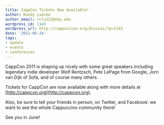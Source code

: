 ```yaml
---
title: CappCon Tickets Now Available!
author: Randy Luecke
author_email: rclu222@uky.edu
wordpress_id: 1143
wordpress_url: http://cappuccino.org/discuss/?p=1143
date: '2011-05-24'
tags:
- update
- events
- conferences
---
```


CappCon 2011 is shaping up nicely with some great speakers including legendary indie developer Wolf Rentzsch, Pete LePage from Google, Jorn van Dijk of Sofa, and of course many others.

Tickets for CappCon are now available along with more details at [http://cappcon.org](http://cappcon.org).

Also, be sure to tell your friends in person, on Twitter, and Facebook: we want to see the whole Cappuccino community there!

See you in June!
